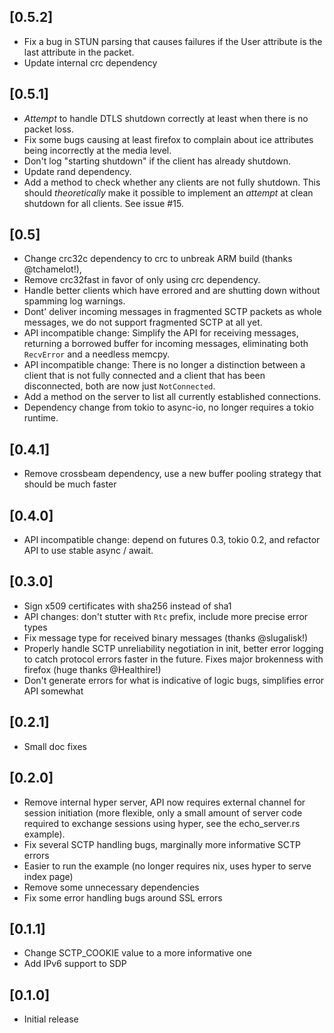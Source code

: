 ## [0.5.2]
- Fix a bug in STUN parsing that causes failures if the User attribute is the
  last attribute in the packet.
- Update internal crc dependency

## [0.5.1]
- *Attempt* to handle DTLS shutdown correctly at least when there is no packet
  loss.
- Fix some bugs causing at least firefox to complain about ice attributes being
  incorrectly at the media level.
- Don't log "starting shutdown" if the client has already shutdown.
- Update rand dependency.
- Add a method to check whether any clients are not fully shutdown.  This should
  *theoretically* make it possible to implement an *attempt* at clean shutdown
  for all clients.  See issue #15.

## [0.5]
- Change crc32c dependency to crc to unbreak ARM build (thanks @tchamelot!),
- Remove crc32fast in favor of only using crc dependency.
- Handle better clients which have errored and are shutting down without
  spamming log warnings.
- Dont' deliver incoming messages in fragmented SCTP packets as whole messages,
  we do not support fragmented SCTP at all yet.
- API incompatible change: Simplify the API for receiving messages, returning a
  borrowed buffer for incoming messages, eliminating both `RecvError` and a
  needless memcpy.
- API incompatible change: There is no longer a distinction between a client
  that is not fully connected and a client that has been disconnected, both are
  now just `NotConnected`.
- Add a method on the server to list all currently established connections.
- Dependency change from tokio to async-io, no longer requires a tokio runtime.

## [0.4.1]
- Remove crossbeam dependency, use a new buffer pooling strategy that should be
  much faster

## [0.4.0]
- API incompatible change: depend on futures 0.3, tokio 0.2, and refactor API to
  use stable async / await.

## [0.3.0]
- Sign x509 certificates with sha256 instead of sha1
- API changes: don't stutter with `Rtc` prefix, include more precise error types
- Fix message type for received binary messages (thanks @slugalisk!)
- Properly handle SCTP unreliability negotiation in init, better error logging
  to catch protocol errors faster in the future.  Fixes major brokenness with
  firefox (huge thanks @Healthire!)
- Don't generate errors for what is indicative of logic bugs, simplifies error
  API somewhat

## [0.2.1]
- Small doc fixes

## [0.2.0]
- Remove internal hyper server, API now requires external channel for session
  initiation (more flexible, only a small amount of server code required to
  exchange sessions using hyper, see the echo_server.rs example).
- Fix several SCTP handling bugs, marginally more informative SCTP errors
- Easier to run the example (no longer requires nix, uses hyper to serve index page)
- Remove some unnecessary dependencies
- Fix some error handling bugs around SSL errors

## [0.1.1]
- Change SCTP_COOKIE value to a more informative one
- Add IPv6 support to SDP

## [0.1.0]
- Initial release

